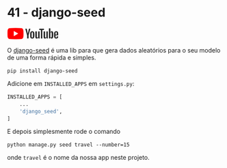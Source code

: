 # 41 - django-seed

<a href="https://youtu.be/9IVp4mLsrdc">
    <img src="../.gitbook/assets/youtube.png">
</a>

O [django-seed](https://github.com/Brobin/django-seed) é uma lib para que gera dados aleatórios para o seu modelo de uma forma rápida e simples.

```
pip install django-seed
```

Adicione em `INSTALLED_APPS` em `settings.py`:

```python
INSTALLED_APPS = [
    ...
    'django_seed',
]
```

E depois simplesmente rode o comando

```
python manage.py seed travel --number=15
```

onde `travel` é o nome da nossa app neste projeto.

